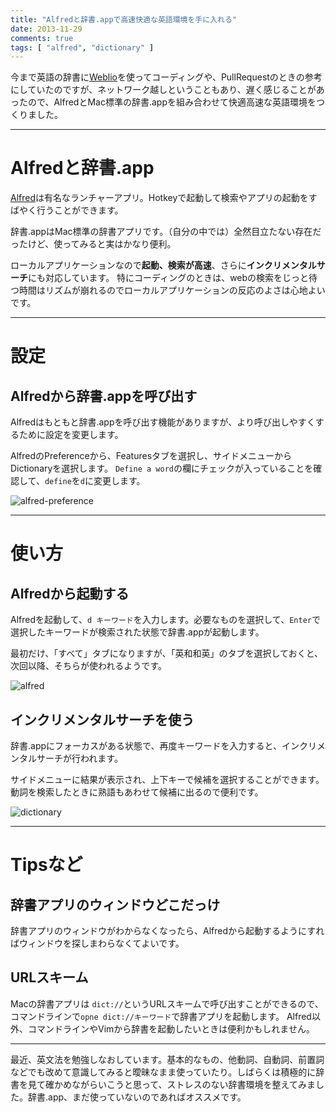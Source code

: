 ```yaml
---
title: "Alfredと辞書.appで高速快適な英語環境を手に入れる"
date: 2013-11-29
comments: true
tags: [ "alfred", "dictionary" ]
---
```


今まで英語の辞書に[Weblio](http://ejje.weblio.jp/)を使ってコーディングや、PullRequestのときの参考にしていたのですが、ネットワーク越しということもあり、遅く感じることがあったので、AlfredとMac標準の辞書.appを組み合わせて快適高速な英語環境をつくりました。

<hr />

# Alfredと辞書.app

[Alfred](http://www.alfredapp.com/)は有名なランチャーアプリ。Hotkeyで起動して検索やアプリの起動をすばやく行うことができます。

辞書.appはMac標準の辞書アプリです。（自分の中では）全然目立たない存在だったけど、使ってみると実はかなり便利。

ローカルアプリケーションなので**起動、検索が高速**、さらに**インクリメンタルサーチ**にも対応しています。
特にコーディングのときは、webの検索をじっと待つ時間はリズムが崩れるのでローカルアプリケーションの反応のよさは心地よいです。

<hr />

# 設定

## Alfredから辞書.appを呼び出す

Alfredはもともと辞書.appを呼び出す機能がありますが、より呼び出しやすくするために設定を変更します。

AlfredのPreferenceから、Featuresタブを選択し、サイドメニューからDictionaryを選択します。
`Define a word`の欄にチェックが入っていることを確認して、`define`を`d`に変更します。

![alfred-preference](/images/2013/11/alfred-preference.png) 

<hr />

# 使い方

## Alfredから起動する

Alfredを起動して、`d キーワード`を入力します。必要なものを選択して、`Enter`で選択したキーワードが検索された状態で辞書.appが起動します。

最初だけ、「すべて」タブになりますが、「英和和英」のタブを選択しておくと、次回以降、そちらが使われるようです。

![alfred](/images/2013/11/alfred.png) 


## インクリメンタルサーチを使う

辞書.appにフォーカスがある状態で、再度キーワードを入力すると、インクリメンタルサーチが行われます。

サイドメニューに結果が表示され、上下キーで候補を選択することができます。
動詞を検索したときに熟語もあわせて候補に出るので便利です。

![dictionary](/images/2013/11/incremental_search.png) 

<hr />

# Tipsなど

## 辞書アプリのウィンドウどこだっけ

辞書アプリのウィンドウがわからなくなったら、Alfredから起動するようにすればウィンドウを探しまわらなくてよいです。


## URLスキーム

Macの辞書アプリは `dict://`というURLスキームで呼び出すことができるので、コマンドラインで`opne dict://キーワード`で辞書アプリを起動します。
Alfred以外、コマンドラインやVimから辞書を起動したいときは便利かもしれません。

<hr />


最近、英文法を勉強しなおしています。基本的なもの、他動詞、自動詞、前置詞などでも改めて意識してみると曖昧なまま使っていたり。しばらくは積極的に辞書を見て確かめながらいこうと思って、ストレスのない辞書環境を整えてみました。辞書.app、まだ使っていないのであればオススメです。





